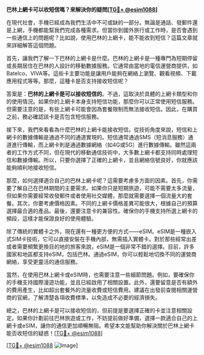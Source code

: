 **巴林上網卡可以收短信嗎？來解決你的疑問[[TG💪+ @esim1088](https://t.me/s/esim1088)]**

在現代社會，手機已經成為我們生活中不可或缺的一部分。無論是通話、發郵件還是上網，手機都能幫我們完成各種需求。但當你到國外旅行或工作時，是否會遇到一些通信上的問題呢？比如說，使用巴林的上網卡，能不能收到短信？這篇文章就來詳細解答這個問題。

首先，讓我們了解一下巴林的上網卡是什麼。巴林的上網卡是一種專門為短期停留或長期居住在巴林的人設計的移動數據服務。它通常由當地的電信運營商提供，如Batelco、VIVA等。這些卡主要功能是讓用戶能夠在網絡上瀏覽、觀看視頻、下載應用程式等等。那麼，這種卡是否支持接收短信呢？

答案是：**巴林的上網卡是可以接收短信的**。不過，這取決於具體的上網卡類型和你的使用情況。如果你的上網卡本身支持短信功能，那麼你可以正常使用短信服務。但需要注意的是，有些上網卡可能會因為套餐限制而無法接收短信。因此，在購買之前，務必確認該卡是否包含短信服務。

接下來，我們來看看為什麼巴林的上網卡能接收短信。從技術角度來說，短信和上網卡的數據傳輸是通過不同的通道實現的。短信通常通過SMS（短消息服務）通道進行傳輸，而上網卡則是通過數據網絡（如4G或5G）進行數據傳輸。雖然這兩者的工作方式不同，但在現代的移動通信技術中，大多數上網卡都支持同時處理短信和數據傳輸。所以，只要你選擇了正確的上網卡，並且網絡信號良好，你就應該能夠順利地接收短信。

那麼，如何選擇適合自己的巴林上網卡呢？這需要考慮多方面的因素。首先，你需要了解自己在巴林期間的主要需求。如果你只是短期旅遊，可能不需要太多流量，但如果你需要經常收發郵件或者使用社交媒體，那麼就需要選擇一個流量大的套餐。其次，你要考慮價格因素。不同的上網卡價格差異可能很大，根據自己的預算選擇最合適的產品。最後，還要注意卡的兼容性。確保你的手機支持所選上網卡的頻段，這樣才能保證良好的使用體驗。

除了傳統的實體卡之外，現在還有一種更方便的方式——eSIM。eSIM是一種嵌入式SIM卡技術，它可以直接安裝在手機內部，無需插入實體卡。對於那些經常出差或者需要頻繁更換目的地的旅客來說，eSIM是一個非常不錯的選擇。目前，許多國家和地區都支持eSIM，包括巴林。通過eSIM，你可以輕鬆地切換不同的運營商網絡，享受更靈活的通信服務。

當然，在使用巴林上網卡或eSIM時，也需要注意一些細節問題。例如，要確保你的手機支持國際漫遊功能，並且已經啟用了相關設置。此外，還要留意是否有額外的費用產生，比如超出套餐外的流量收費或短信費用。建議在出發前查閱相關運營商的官網，了解清楚各項收費標準，以免造成不必要的經濟損失。

總之，巴林的上網卡是可以接收短信的，但前提是要選擇正確的卡並注意相關設定。如果你計劃前往巴林旅遊或工作，不妨提前做好準備，選擇一款適合自己的上網卡或eSIM，讓你的通信更加順暢無阻。希望本文能幫助你解決關於巴林上網卡能否收短信的疑惑！[[TG💪+ @esim1088](https://t.me/s/esim1088)]

[[TG💪+ @esim1088](https://t.me/s/esim1088) ![Image](https://i.postimg.cc/4NQfJmqS/Snipaste-2025-05-13-00-14-12.png)]